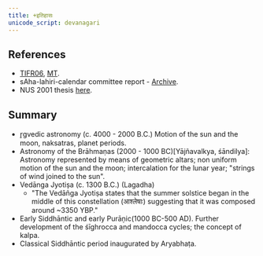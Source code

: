 ```yaml
---
title: +इतिहासः
unicode_script: devanagari
---
```


## References
- [TIFR06](http://www.tifr.res.in/~archaeo/papers/Others/Possible%20period%20of%20the%20design%20of%20Nakshatras.pdf), [MT](https://manasataramgini.wordpress.com/2017/07/01/a-note-on-the-asterisms-forming-the-nak%E1%B9%A3atra-s/).
- sAha-lahiri-calendar committee report - [Archive](https://archive.org/details/HistoryOfCalendarPanchangaCommittee).
- NUS 2001 thesis [here](http://www.math.nus.edu.sg/aslaksen/projects/lcl.pdf).

## Summary
- r̥gvedic astronomy (c. 4000 - 2000 B.C.) Motion of the sun and the moon, naksatras, planet periods. 
- Astronomy of the Brāhmaṇas (2000 - 1000 BC)[Yājñavalkya, śāndilya]: Astronomy represented by means of geometric altars; non uniform motion of the sun and the moon; intercalation for the lunar year; "strings of wind joined to the sun".
- Vedānga Jyotișa (c. 1300 B.C.) (Lagadha)
    - "The Vedāñga Jyotiṣa states that the summer solstice began in the middle of this constellation (आश्लेषाः) suggesting that it was composed around ~3350 YBP."
- Early Siddhāntic and early Purāņic(1000 BC-500 AD). Further development of the śīghrocca and mandocca cycles; the concept of kalpa. 
- Classical Siddhāntic period inaugurated by Aryabhaṭa.

